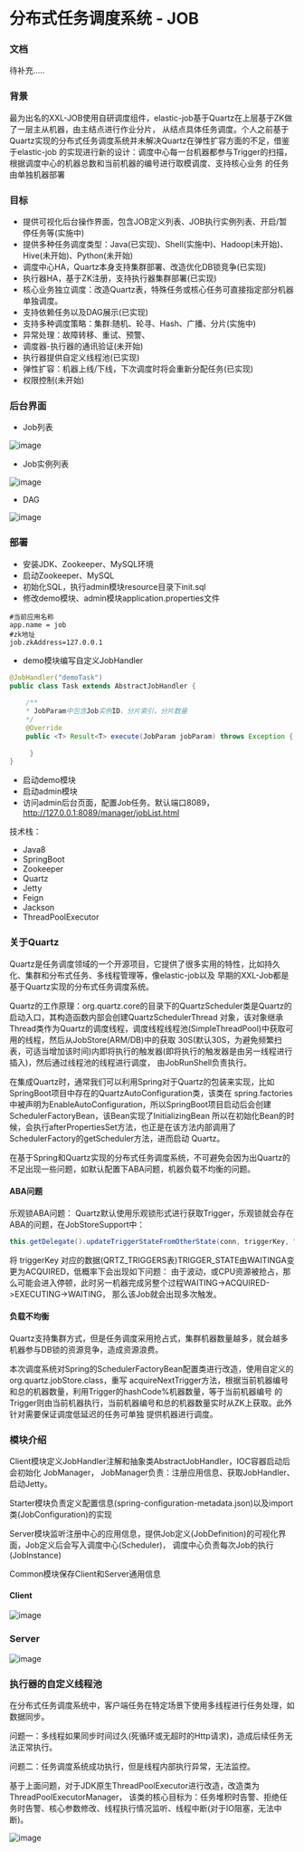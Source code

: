 # 分布式任务调度系统 - JOB

### 文档

待补充.....

### 背景

最为出名的XXL-JOB使用自研调度组件，elastic-job基于Quartz在上层基于ZK做了一层主从机器，由主结点进行作业分片，
从结点具体任务调度。个人之前基于Quartz实现的分布式任务调度系统并未解决Quartz在弹性扩容方面的不足，借鉴于elastic-job
的实现进行新的设计：调度中心每一台机器都参与Trigger的扫描，根据调度中心的机器总数和当前机器的编号进行取模调度、支持核心业务
的任务由单独机器部署

### 目标

* 提供可视化后台操作界面，包含JOB定义列表、JOB执行实例列表、开启/暂停任务等(实施中)
* 提供多种任务调度类型：Java(已实现)、Shell(实施中)、Hadoop(未开始)、Hive(未开始)、Python(未开始)
* 调度中心HA，Quartz本身支持集群部署、改造优化DB锁竞争(已实现)
* 执行器HA，基于ZK注册，支持执行器集群部署(已实现)
* 核心业务独立调度：改造Quartz表，特殊任务或核心任务可直接指定部分机器单独调度。
* 支持依赖任务以及DAG展示(已实现)
* 支持多种调度策略：集群:随机、轮寻、Hash、广播、分片(实施中)
* 异常处理：故障转移、重试、预警、
* 调度器-执行器的通讯验证(未开始)
* 执行器提供自定义线程池(已实现)
* 弹性扩容：机器上线/下线，下次调度时将会重新分配任务(已实现)
* 权限控制(未开始)

### 后台界面

* Job列表

![image](image/JobListHtml.png)

* Job实例列表

![image](image/JobDetailHtml.jpg)

* DAG

![image](image/DAG.png)

### 部署

* 安装JDK、Zookeeper、MySQL环境
* 启动Zookeeper、MySQL
* 初始化SQL，执行admin模块resource目录下init.sql
* 修改demo模块、admin模块application.properties文件
```properties
#当前应用名称
app.name = job
#zk地址
job.zkAddress=127.0.0.1
```
* demo模块编写自定义JobHandler
```java
@JobHandler("demoTask")
public class Task extends AbstractJobHandler {
        
    /**
    * JobParam中包含Job实例ID，分片索引，分片数量
    */
    @Override
    public <T> Result<T> execute(JobParam jobParam) throws Exception {
           
     }
}
```
* 启动demo模块
* 启动admin模块
* 访问admin后台页面，配置Job任务。默认端口8089，http://127.0.0.1:8089/manager/jobList.html

技术栈：

* Java8
* SpringBoot
* Zookeeper
* Quartz
* Jetty
* Feign
* Jackson
* ThreadPoolExecutor

### 关于Quartz

Quartz是任务调度领域的一个开源项目，它提供了很多实用的特性，比如持久化、集群和分布式任务、多线程管理等，像elastic-job以及
早期的XXL-Job都是基于Quartz实现的分布式任务调度系统。

Quartz的工作原理：org.quartz.core的目录下的QuartzScheduler类是Quartz的启动入口，其构造函数内部会创建QuartzSchedulerThread
对象，该对象继承Thread类作为Quartz的调度线程，调度线程线程池(SimpleThreadPool)中获取可用的线程，然后从JobStore(ARM/DB)中的获取
30S(默认30S，为避免频繁扫表，可适当增加该时间)内即将执行的触发器(即将执行的触发器是由另一线程进行插入)，然后通过线程池的线程进行调度，
由JobRunShell负责执行。

在集成Quartz时，通常我们可以利用Spring对于Quartz的包装来实现，比如SpringBoot项目中存在的QuartzAutoConfiguration类，该类在
spring.factories中被声明为EnableAutoConfiguration，所以SpringBoot项目启动后会创建SchedulerFactoryBean，该Bean实现了InitializingBean
所以在初始化Bean的时候，会执行afterPropertiesSet方法，也正是在该方法内部调用了SchedulerFactory的getScheduler方法，进而启动
Quartz。

在基于Spring和Quartz实现的分布式任务调度系统，不可避免会因为出Quartz的不足出现一些问题，如默认配置下ABA问题，机器负载不均衡的问题。

#### ABA问题
乐观锁ABA问题：
Quartz默认使用乐观锁形式进行获取Trigger，乐观锁就会存在ABA的问题，在JobStoreSupport中：

```java
this.getDelegate().updateTriggerStateFromOtherState(conn, triggerKey, "ACQUIRED", "WAITING");
```

将 triggerKey 对应的数据(QRTZ_TRIGGERS表)TRIGGER_STATE由WAITINGA变更为ACQUIRED，低概率下会出现如下问题：
由于波动，或CPU资源被抢占，那么可能会进入停顿，此时另一机器完成另整个过程WAITING->ACQUIRED->EXECUTING->WAITING，
那么该Job就会出现多次触发。

#### 负载不均衡

Quartz支持集群方式，但是任务调度采用抢占式，集群机器数量越多，就会越多机器参与DB锁的资源竞争，造成资源浪费。

本次调度系统对Spring的SchedulerFactoryBean配置类进行改造，使用自定义的org.quartz.jobStore.class，重写
acquireNextTrigger方法，根据当前机器编号和总的机器数量，利用Trigger的hashCode%机器数量，等于当前机器编号
的Trigger则由当前机器执行，当前机器编号和总的机器数量实时从ZK上获取。此外针对需要保证调度低延迟的任务可单独
提供机器进行调度。


### 模块介绍

Client模块定义JobHandler注解和抽象类AbstractJobHandler，IOC容器启动后会初始化 JobManager，
JobManager负责：注册应用信息、获取JobHandler、启动Jetty。

Starter模块负责定义配置信息(spring-configuration-metadata.json)以及import类(JobConfiguration)的实现

Server模块监听注册中心的应用信息，提供Job定义(JobDefinition)的可视化界面，Job定义后会写入调度中心(Scheduler)，
调度中心负责每次Job的执行(JobInstance)

Common模块保存Client和Server通用信息

#### Client

![image](image/JobClient.png)


### Server

![image](image/JobServer.png)


### 执行器的自定义线程池

在分布式任务调度系统中，客户端任务在特定场景下使用多线程进行任务处理，如数据同步。

问题一：多线程如果同步时间过久(死循环或无超时的Http请求)，造成后续任务无法正常执行。

问题二：任务调度系统成功执行，但是线程内部执行异常，无法监控。

基于上面问题，对于JDK原生ThreadPoolExecutor进行改造，改造类为ThreadPoolExecutorManager，
该类的核心目标为：任务堆积时告警、拒绝任务时告警、核心参数修改、线程执行情况监听、线程中断(对于IO阻塞，无法中断)。

![image](image/ThreadPoolManager.png)

